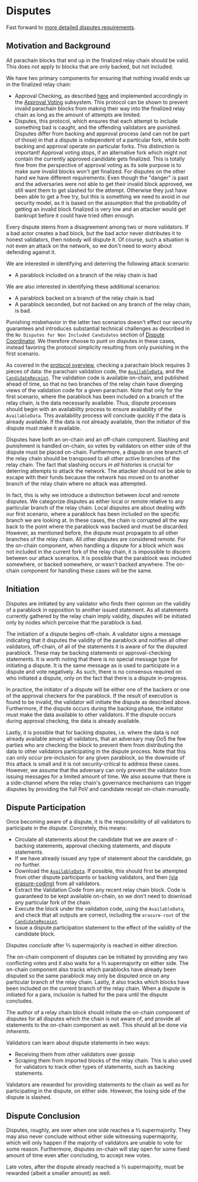 # Disputes

Fast forward to [more detailed disputes requirements](./disputes-flow.md).

## Motivation and Background

All parachain blocks that end up in the finalized relay chain should be valid. This does not apply to blocks that are
only backed, but not included.

We have two primary components for ensuring that nothing invalid ends up in the finalized relay chain:
  * Approval Checking, as described [here](./protocol-approval.md) and implemented accordingly in the [Approval
    Voting](node/approval/approval-voting.md) subsystem. This protocol can be shown to prevent invalid parachain blocks from making their way into the finalized relay chain as long as the amount of attempts are limited.
  * Disputes, this protocol, which ensures that each attempt to include something bad is caught, and the offending
validators are punished. Disputes differ from backing and approval process (and can not be part of those) in that a
dispute is independent of a particular fork, while both backing and approval operate on particular forks. This
distinction is important! Approval voting stops, if an alternative fork which might not contain the currently approved
candidate gets finalized. This is totally fine from the perspective of approval voting as its sole purpose is to make
sure invalid blocks won't get finalized. For disputes on the other hand we have different requirements: Even though the
"danger" is past and the adversaries were not able to get their invalid block approved, we still want them to get
slashed for the attempt. Otherwise they just have been able to get a free try, but this is something we need to avoid in
our security model, as it is based on the assumption that the probability of getting an invalid block finalized is very
low and an attacker would get bankrupt before it could have tried often enough.

Every dispute stems from a disagreement among two or more validators. If a bad actor creates a bad block, but the bad
actor never distributes it to honest validators, then nobody will dispute it. Of course, such a situation is not even an
attack on the network, so we don't need to worry about defending against it.

We are interested in identifying and deterring the following attack scenario:
  * A parablock included on a branch of the relay chain is bad

We are also interested in identifying these additional scenarios:
  * A parablock backed on a branch of the relay chain is bad
  * A parablock seconded, but not backed on any branch of the relay chain, is bad.

Punishing misbehavior in the latter two scenarios doesn't effect our security guarantees and introduces substantial
technical challenges as described in the `No Disputes for Non Included Candidates` section of [Dispute
Coordinator](./node/disputes/dispute-coordinator.md). We therefore choose to punt on disputes in these cases, instead
favoring the protocol simplicity resulting from only punishing in the first scenario.

As covered in the [protocol overview](./protocol-overview.md), checking a parachain block requires 3 pieces of data: the
parachain validation code, the [`AvailableData`](types/availability.md), and the
[`CandidateReceipt`](types/candidate.md). The validation code is available on-chain, and published ahead of time, so
that no two branches of the relay chain have diverging views of the validation code for a given parachain. Note that
only for the first scenario, where the parablock has been included on a branch of the relay chain, is the data
necessarily available. Thus, dispute processes should begin with an availability process to ensure availability of the
`AvailableData`. This availability process will conclude quickly if the data is already available. If the data is not
already available, then the initiator of the dispute must make it available.

Disputes have both an on-chain and an off-chain component. Slashing and punishment is handled on-chain, so votes by
validators on either side of the dispute must be placed on-chain. Furthermore, a dispute on one branch of the relay
chain should be transposed to all other active branches of the relay chain. The fact that slashing occurs _in all
histories_ is crucial for deterring attempts to attack the network. The attacker should not be able to escape with their
funds because the network has moved on to another branch of the relay chain where no attack was attempted.

In fact, this is why we introduce a distinction between _local_ and _remote_ disputes. We categorize disputes as either
local or remote relative to any particular branch of the relay chain. Local disputes are about dealing with our first
scenario, where a parablock has been included on the specific branch we are looking at. In these cases, the chain is
corrupted all the way back to the point where the parablock was backed and must be discarded. However, as mentioned
before, the dispute must propagate to all other branches of the relay chain. All other disputes are considered _remote_.
For the on-chain component, when handling a dispute for a block which was not included in the current fork of the relay
chain, it is impossible to discern between our attack scenarios. It is possible that the parablock was included
somewhere, or backed somewhere, or wasn't backed anywhere. The on-chain component for handling these cases will be the
same.

## Initiation

Disputes are initiated by any validator who finds their opinion on the validity of a parablock in opposition to another
issued statement. As all statements currently gathered by the relay chain imply validity, disputes will be initiated
only by nodes which perceive that the parablock is bad.

The initiation of a dispute begins off-chain. A validator signs a message indicating that it disputes the validity of
the parablock and notifies all other validators, off-chain, of all of the statements it is aware of for the disputed
parablock. These may be backing statements or approval-checking statements. It is worth noting that there is no special
message type for initiating a dispute. It is the same message as is used to participate in a dispute and vote
negatively. As such, there is no consensus required on who initiated a dispute, only on the fact that there is a dispute
in-progress.

In practice, the initiator of a dispute will be either one of the backers or one of the approval checkers for the
parablock. If the result of execution is found to be invalid, the validator will initiate the dispute as described
above. Furthermore, if the dispute occurs during the backing phase, the initiator must make the data available to other
validators. If the dispute occurs during approval checking, the data is already available.

Lastly, it is possible that for backing disputes, i.e. where the data is not already available among all validators,
that an adversary may DoS the few parties who are checking the block to prevent them from distributing the data to other
validators participating in the dispute process. Note that this can only occur pre-inclusion for any given parablock, so
the downside of this attack is small and it is not security-critical to address these cases. However, we assume that the
adversary can only prevent the validator from issuing messages for a limited amount of time. We also assume that there
is a side-channel where the relay chain's governance mechanisms can trigger disputes by providing the full PoV and
candidate receipt on-chain manually.

## Dispute Participation

Once becoming aware of a dispute, it is the responsibility of all validators to participate in the dispute. Concretely,
this means:
  * Circulate all statements about the candidate that we are aware of - backing statements, approval checking
    statements, and dispute statements.
  * If we have already issued any type of statement about the candidate, go no further.
  * Download the [`AvailableData`](types/availability.md). If possible, this should first be attempted from other
    dispute participants or backing validators, and then [(via
    erasure-coding)](node/availability/availability-recovery.md) from all validators.
  * Extract the Validation Code from any recent relay chain block. Code is guaranteed to be kept available on-chain, so
    we don't need to download any particular fork of the chain.
  * Execute the block under the validation code, using the `AvailableData`, and check that all outputs are correct,
    including the `erasure-root` of the [`CandidateReceipt`](types/candidate.md).
  * Issue a dispute participation statement to the effect of the validity of the candidate block.

Disputes _conclude_ after ⅔ supermajority is reached in either direction.

The on-chain component of disputes can be initiated by providing any two conflicting votes and it also waits for a ⅔
supermajority on either side. The on-chain component also tracks which parablocks have already been disputed so the same
parablock may only be disputed once on any particular branch of the relay chain. Lastly, it also tracks which blocks
have been included on the current branch of the relay chain. When a dispute is initiated for a para, inclusion is halted
for the para until the dispute concludes.

The author of a relay chain block should initiate the on-chain component of disputes for all disputes which the chain is
not aware of, and provide all statements to the on-chain component as well. This should all be done via _inherents_.

Validators can learn about dispute statements in two ways:
  * Receiving them from other validators over gossip
  * Scraping them from imported blocks of the relay chain. This is also used for validators to track other types of
    statements, such as backing statements.

Validators are rewarded for providing statements to the chain as well as for participating in the dispute, on either
side. However, the losing side of the dispute is slashed.

## Dispute Conclusion

Disputes, roughly, are over when one side reaches a ⅔ supermajority. They may also never conclude without either side
witnessing supermajority, which will only happen if the majority of validators are unable to vote for some reason.
Furthermore, disputes on-chain will stay open for some fixed amount of time even after concluding, to accept new votes.

Late votes, after the dispute already reached a ⅔ supermajority, must be rewarded (albeit a smaller amount) as well.
